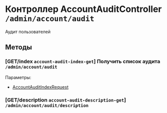 # Контроллер AccountAuditController `/admin/account/audit`

Аудит пользователей

## Методы

### [GET/index `account-audit-index-get`] Получить список аудита `/admin/account/audit`

Параметры: 

- [AccountAuditIndexRequest](../OBJECT.md#AccountAuditIndexRequest) 

### [GET/description `account-audit-description-get`]  `/admin/account/audit/description`
